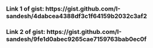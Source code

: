 <h3>Link 1 of gist: https://gist.github.com/I-sandesh/4dabcea4388df3c1f64159b2032c3af2</h3>

<h3>Link 2 of gist: https://gist.github.com/I-sandesh/9fe1d0abec9265cae7159763bab0ec0f</h3>